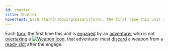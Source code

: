 ```yaml
---
id: shatter
title: Shatter
hoverText: Each [turn](/docs/glossary/turn), the first time this unit is [engaged](/docs/glossary/engage) by an [adventurer](/docs/glossary/adventurer) who is not [overtaxing](/docs/items/overtax) a Weapon item, that adventurer must [discard](/docs/glossary/discard) a weapon from a [ready slot](/docs/items) after the engage.
---
```


Each [turn](/docs/glossary/turn), the first time this unit is [engaged](/docs/glossary/engage) by an [adventurer](/docs/glossary/adventurer) who is not [overtaxing](/docs/items/overtax) a [<img src="/icons/weapon.svg" alt="Weapon Icon" class="icon-svg" />](/docs/items/types/weapon), that adventurer must [discard](/docs/glossary/discard) a weapon from a [ready slot](/docs/items) after the engage.
